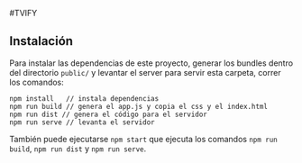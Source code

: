 #TVIFY

## Instalación

Para instalar las dependencias de este proyecto, generar los bundles dentro del directorio `public/` y levantar el server para servir esta carpeta, correr los comandos:

```
npm install   // instala dependencias
npm run build // genera el app.js y copia el css y el index.html
npm run dist // genera el código para el servidor
npm run serve // levanta el servidor
```

También puede ejecutarse `npm start` que ejecuta los comandos `npm run build`, `npm run dist` y `npm run serve`.

